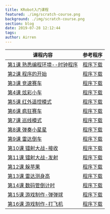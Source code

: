 ```yaml
---
title: KRobot入门课程
featured: ./img/scratch-course.png
background: ./img/scratch-course.png
section: blog
date: 2019-07-28 12:12:44
tags:
author: Airren
---
```

|课程内容|参考程序|
|--|--|
|[第1课 熟悉编程环境--时钟程序](./course/小氪入门/第1课时钟程序/第1课.pptx)| [程序下载](./course/小氪入门/第1课时钟程序/时钟程序练习2.sb2)|
|[第2课 程序的开始](./course/小氪入门/第2课程序的开始/第二节.docx)| [程序下载](./course/小氪入门/第2课程序的开始/按键控制.sb2)|
|[第3课 竞速赛车](./course/小氪入门/第3课竞速赛车/第3课.pptx)| [程序下载](./course/小氪入门/第3课竞速赛车/竞速赛车.sb2)|
|[第4课 炫彩小车](./course/小氪入门/第4课炫彩小车/第4课.pptx)| [程序下载](./course/小氪入门/第4课炫彩小车/炫彩小车.sb2)|
|[第5课 红外遥控模式](./course/小氪入门/第5课红外遥控模式/第5课.pptx)| [程序下载](./course/小氪入门/第5课红外遥控模式/红外遥控车.sb2)|
|[第6课 疯狂赛车](./course/小氪入门/第6课疯狂赛车/第6课.pptx)| [程序下载](./course/小氪入门/第6课疯狂赛车/疯狂模式.sb2)|
|[第7课 巡线模式](./course/小氪入门/第7课寻线模式/第7课.pptx)| [程序下载](./course/小氪入门/第7课寻线模式/寻线模式.sb2)|
|[第8课 弹奏小星星](./course/小氪入门/第8课弹奏小星星/第8课.pptx)| [程序下载](./course/小氪入门/第8课弹奏小星星/弹奏电子音乐.sb2)|
|[第9课 雷达倒车](./course/小氪入门/第9课雷达倒车/第9课.pptx)| [程序下载](./course/小氪入门/第9课雷达倒车/倒车雷达.sb2)|
|[第10课 镭射大战-接收](./course/小氪入门/第10课镭射大战-接收/第10课.pptx)| [程序下载](./course/小氪入门/第10课镭射大战-接收/红外线接收掉血程序3.sb2)|
|[第11课 镭射大战-发射](./course/小氪入门/第11课镭射大战-发射/第11课.pptx)| [程序下载](./course/小氪入门/第11课镭射大战-发射/镭射大战-发射.sb2)|
|[第12课 躲苹果](./course/小氪入门/第12课躲苹果/第12课.pptx)| [程序下载](./course/小氪入门/第12课躲苹果/老鼠接苹果.sb2)|
|[第13课 雷达测身高](./course/小氪入门/第13课雷达测身高/第13课.pptx)| [程序下载](./course/小氪入门/第13课雷达测身高/雷达测身高2.sb2)|
|[第14课 数码管倒计时](./course/小氪入门/第14课数码管到计时器/第14课.pptx)| [程序下载](./course/小氪入门/第14课数码管到计时器/数码管倒计时-无小数点版.sb2)|
|[第15课 游戏制作-弹弹球](./course/小氪入门/第15课游戏制作——弹弹球/守球门3.sb2)| [程序下载](./course/小氪入门/第15课游戏制作——弹弹球/守球门3.sb2)|
|[第16课 游戏制作-打飞机](./course/小氪入门/第16课游戏制作——打飞机/打飞机.sb2)| [程序下载](./course/小氪入门/第16课游戏制作——打飞机/打飞机.sb2)|

